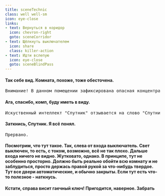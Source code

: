 ```yaml
---
title: sceneTechnic
class: well well-sm
icon: eye-close
links:
- text: Вернуться в коридор
  icon: chevron-right
  goto: sceneCorridor
- text: Щёлкнуть выключателем
  icon: share
  class: killer-action
- text: Идти вслепую
  icon: eye-close
  goto: sceneBlindPass
---
```


<h4>Так себе вид. Комната, похоже, тоже обесточена.</h4>
<pre>Внимание! В данном помещении зафиксирована опасная концентрация горючих паров.</pre>
<h4>Ага, спасибо, комп, буду иметь в виду.</h4>
<pre>Искуственный интеллект "Спутник" отзывается на слово "Спутник", употреблённое в роли обращения. Лингвистический модуль распознаёт вашу речь и пытается выделить в ней обороты. По соглашению о конфиденциальности...</pre>
<h4>Заткнись, Спутник. Я всё понял.</h4>
<pre>Прервано.</pre>
<h4>Посмотрим, что тут такое. Так, слева от входа выключатель. Свет выключен, то есть, с током, возможно, всё не так плохо. Дальше входа ничего не видно. Жутковато, однако. В принципе, тут не особенно просторно. Должно быть реально обойти всю комнату и не заблудиться, просто держась правой рукой за что-нибудь твердое. Тут все двери автоматические, и обычно закрыты. Если тут есть что-то полезное - наткнусь.</h4>
<h4 id="textWrench">Кстати, справа висит гаечный ключ! Пригодится, наверное. <a id="takeWrench" class="btn btn-sm btn-primary">Забрать</a></h4>
